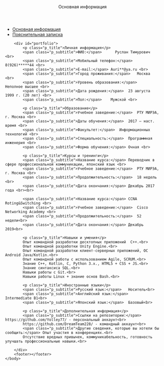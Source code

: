 <html lang="ru">
    <head>
        <meta charset="utf-8">
        <title>Резюме</title>
        <link rel="stylesheet" href="css/styles.css">
    </head>
    <body>
        <header>
            Основная информация
        </header>
        <div class="content">
            <nav>
                <ul>
                    <li><a href="index.md">Основная информация</a></li>
                    <li><a href="explanatoryPage.md">Пояснительная записка</a></li>
                </ul>
            </nav>
        </div>

        <div id="portfolio">
            <p class="p_title">Личная информация</p>
            <span class="p_subtitle">ФИО:</span>	  Руслан Тимурович <br>
            <span class="p_subtitle">Мобильный телефон:</span>	8(926)*****44 <br>
            <span class="p_subtitle">E-mail:</span>	Auri**@ya.ru <br>
            <span class="p_subtitle">Город проживания:</span>	Москва <br>
            <span class="p_subtitle">Уровень образования:</span>	Неполное высшее <br>
            <span class="p_subtitle">Дата рождения:</span>	23 августа 1999 г. (20 лет) <br>
            <span class="p_subtitle">Пол:</span>	Мужской <br>
                
            <p class="p_title">Образование</p>
            <span class="p_subtitle">Учебное заведение:</span>	РТУ МИРЭА, г. Москва <br>
            <span class="p_subtitle">Даты обучения:</span>	2017 – наст. время <br>
            <span class="p_subtitle">Факультет:</span>	Информационных технологий <br>
            <span class="p_subtitle">Специальность:</span>	Программная инженерия <br>
            <span class="p_subtitle">Форма обучения:</span>	Очная <br>
             
            <p class="p_title">Курсы и тренинги</p>
            <span class="p_subtitle">Название курса:</span>	Переводчик в сфере профессиональной коммуникации, японский язык <br>
            <span class="p_subtitle">Учебное заведение:</span>	РТУ МИРЭА, г. Москва <br>
            <span class="p_subtitle">Продолжительность:</span>	18 недель <br>
            <span class="p_subtitle">Дата окончания:</span>	Декабрь 2017 года <br><br>
                
            <span class="p_subtitle">Название курса:</span>	CCNA Roting&Switching <br>
            <span class="p_subtitle">Учебное заведение:</span>	Cisco Networking Academy <br>
            <span class="p_subtitle">Продолжительность:</span>	52 недели<br>
            <span class="p_subtitle">Дата окончания:</span>	Декабрь 2019<br>
            
            <p class="p_title">Навыки и умения</p>
            Опыт командной разработки десктопных приложений  C++.<br>
            Опыт командной разработки Unity Engine.<br>
            Опыт командной разработки клиент-серверных приложений, ОС Android Java/Kotlin.<br>
            Опыт командной работы с использованием Agile, SCRUM.<br>
            Знание C++, Kotlin, C, Python 3.x., HTML5 + CSS + JS.<br>
            Знание синтаксиса SQL.<br>
            Навыки работы с Git.<br>
            Навыки работы Linux + знание основ Bash.<br>
            
            <p class="p_title">Иностранные языки</p>
            <span class="p_subtitle">Русский язык:</span>	Носитель<br>
            <span class="p_subtitle">Английский язык:</span>	Intermediate B1<br>
            <span class="p_subtitle">Японский язык:</span>	Базовый<br>
             
            <p class="p_title">Дополнительная информация</p>
            <span class="p_subtitle">Ссылки на репозитории:</span>	https://github.com/Yolley77/ - персональный аккаунт<br>
            https://github.com/DreamTeam228/ - командный аккаунт<br>
            <span class="p_subtitle">Другие сведения, которые вы хотели бы сообщить:</span>	Опыт участия в конференциях.<br>
            Отсутствие вредных привычек, коммуникабельность, готовность улучшать профессиональные навыки.<br>
            
        </div>
        <footer></footer>
    </body>
</html>
